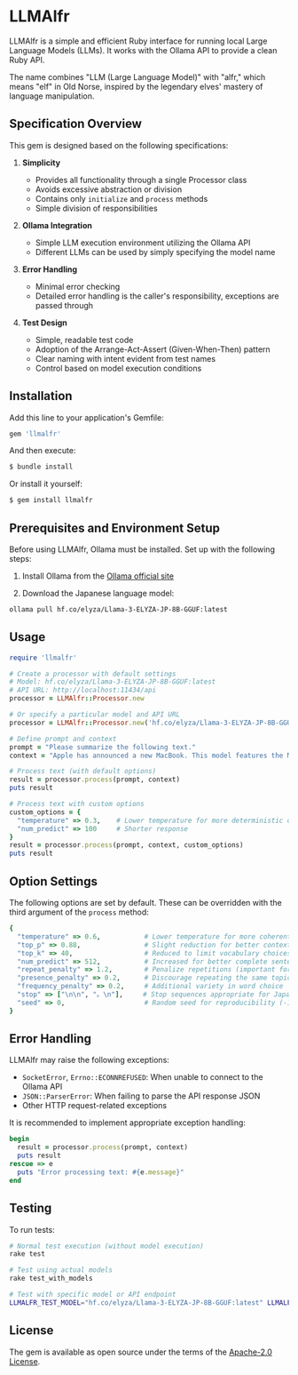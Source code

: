 # LLMAlfr

LLMAlfr is a simple and efficient Ruby interface for running local Large Language Models (LLMs). It works with the Ollama API to provide a clean Ruby API.

The name combines "LLM (Large Language Model)" with "alfr," which means "elf" in Old Norse, inspired by the legendary elves' mastery of language manipulation.

## Specification Overview

This gem is designed based on the following specifications:

1. **Simplicity**
   - Provides all functionality through a single Processor class
   - Avoids excessive abstraction or division
   - Contains only `initialize` and `process` methods
   - Simple division of responsibilities

2. **Ollama Integration**
   - Simple LLM execution environment utilizing the Ollama API
   - Different LLMs can be used by simply specifying the model name

3. **Error Handling**
   - Minimal error checking
   - Detailed error handling is the caller's responsibility, exceptions are passed through

4. **Test Design**
   - Simple, readable test code
   - Adoption of the Arrange-Act-Assert (Given-When-Then) pattern
   - Clear naming with intent evident from test names
   - Control based on model execution conditions

## Installation

Add this line to your application's Gemfile:

```ruby
gem 'llmalfr'
```

And then execute:

```bash
$ bundle install
```

Or install it yourself:

```bash
$ gem install llmalfr
```

## Prerequisites and Environment Setup

Before using LLMAlfr, Ollama must be installed. Set up with the following steps:

1. Install Ollama from the [Ollama official site](https://ollama.ai/)

2. Download the Japanese language model:

```bash
ollama pull hf.co/elyza/Llama-3-ELYZA-JP-8B-GGUF:latest
```

## Usage

```ruby
require 'llmalfr'

# Create a processor with default settings
# Model: hf.co/elyza/Llama-3-ELYZA-JP-8B-GGUF:latest
# API URL: http://localhost:11434/api
processor = LLMAlfr::Processor.new

# Or specify a particular model and API URL
processor = LLMAlfr::Processor.new('hf.co/elyza/Llama-3-ELYZA-JP-8B-GGUF:latest', 'http://localhost:11434/api')

# Define prompt and context
prompt = "Please summarize the following text."
context = "Apple has announced a new MacBook. This model features the M3 chip and offers significantly improved performance compared to previous models. Battery life has also been enhanced, allowing up to 18 hours of use on a single charge."

# Process text (with default options)
result = processor.process(prompt, context)
puts result

# Process text with custom options
custom_options = {
  "temperature" => 0.3,    # Lower temperature for more deterministic output
  "num_predict" => 100     # Shorter response
}
result = processor.process(prompt, context, custom_options)
puts result
```

## Option Settings

The following options are set by default. These can be overridden with the third argument of the `process` method:

```ruby
{
  "temperature" => 0.6,           # Lower temperature for more coherent Japanese
  "top_p" => 0.88,                # Slight reduction for better context relevance
  "top_k" => 40,                  # Reduced to limit vocabulary choices
  "num_predict" => 512,           # Increased for better complete sentences in Japanese
  "repeat_penalty" => 1.2,        # Penalize repetitions (important for Japanese)
  "presence_penalty" => 0.2,      # Discourage repeating the same topics
  "frequency_penalty" => 0.2,     # Additional variety in word choice
  "stop" => ["\n\n", "。\n"],     # Stop sequences appropriate for Japanese
  "seed" => 0,                    # Random seed for reproducibility (-1 for random)
}
```

## Error Handling

LLMAlfr may raise the following exceptions:

- `SocketError`, `Errno::ECONNREFUSED`: When unable to connect to the Ollama API
- `JSON::ParserError`: When failing to parse the API response JSON
- Other HTTP request-related exceptions

It is recommended to implement appropriate exception handling:

```ruby
begin
  result = processor.process(prompt, context)
  puts result
rescue => e
  puts "Error processing text: #{e.message}"
end
```

## Testing

To run tests:

```bash
# Normal test execution (without model execution)
rake test

# Test using actual models
rake test_with_models

# Test with specific model or API endpoint
LLMALFR_TEST_MODEL="hf.co/elyza/Llama-3-ELYZA-JP-8B-GGUF:latest" LLMALFR_TEST_API_URL="http://localhost:11434/api" rake test_with_models
```

## License

The gem is available as open source under the terms of the [Apache-2.0 License](https://opensource.org/licenses/Apache-2.0).
